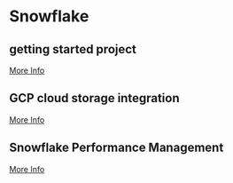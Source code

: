# Snowflake

## getting started project
[More Info](https://github.com/yuyatinnefeld/snowflake/tree/main/getting-started)

## GCP cloud storage integration
[More Info](https://github.com/yuyatinnefeld/snowflake/tree/main/gcp-snowflake)

## Snowflake Performance Management
[More Info](https://github.com/yuyatinnefeld/snowflake/tree/main/performance)
